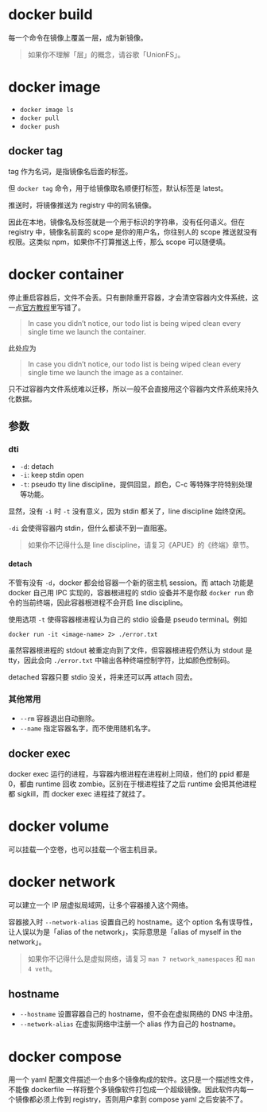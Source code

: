 # docker build

每一个命令在镜像上覆盖一层，成为新镜像。

> 如果你不理解「层」的概念，请谷歌「UnionFS」。

# docker image

- `docker image ls`
- `docker pull`
- `docker push`

## docker tag

tag 作为名词，是指镜像名后面的标签。

但 `docker tag` 命令，用于给镜像取名顺便打标签，默认标签是 latest。

推送时，将镜像推送为 registry 中的同名镜像。

因此在本地，镜像名及标签就是一个用于标识的字符串，没有任何语义。但在 registry 中，镜像名前面的 scope 是你的用户名，你往别人的 scope 推送就没有权限。这类似 npm，如果你不打算推送上传，那么 scope 可以随便填。

# docker container

停止重启容器后，文件不会丢。只有删除重开容器，才会清空容器内文件系统，这一点[官方教程](https://docs.docker.com/get-started/05_persisting_data/)里写错了。

> In case you didn’t notice, our todo list is being wiped clean every single time we launch the container.

此处应为

> In case you didn’t notice, our todo list is being wiped clean every single time we launch the image as a container.

只不过容器内文件系统难以迁移，所以一般不会直接用这个容器内文件系统来持久化数据。

## 参数

### dti

- `-d`: detach
- `-i`: keep stdin open
- `-t`: pseudo tty line discipline，提供回显，颜色，C-c 等特殊字符特别处理等功能。

显然，没有 `-i` 时 `-t` 没有意义，因为 stdin 都关了，line discipline 始终空闲。

`-di` 会使得容器内 stdin，但什么都读不到一直阻塞。

> 如果你不记得什么是 line discipline，请复习《APUE》的《终端》章节。

#### detach

不管有没有 `-d`，docker 都会给容器一个新的宿主机 session。而 attach 功能是 docker 自己用 IPC 实现的，容器根进程的 stdio 设备并不是你敲 `docker run` 命令的当前终端，因此容器根进程不会开启 line discipline。

使用选项 `-t` 使得容器根进程认为自己的 stdio 设备是 pseudo terminal。例如

```shell
docker run -it <image-name> 2> ./error.txt
```

虽然容器根进程的 stdout 被重定向到了文件，但容器根进程仍然认为 stdout 是 tty，因此会向 `./error.txt` 中输出各种终端控制字符，比如颜色控制码。

detached 容器只要 stdio 没关，将来还可以再 attach 回去。

### 其他常用

- `--rm` 容器退出自动删除。
- `--name` 指定容器名字，而不使用随机名字。

## docker exec

docker exec 运行的进程，与容器内根进程在进程树上同级，他们的 ppid 都是 0，都由 runtime 回收 zombie。区别在于根进程挂了之后 runtime 会把其他进程都 sigkill，而 docker exec 进程挂了就挂了。

# docker volume

可以挂载一个空卷，也可以挂载一个宿主机目录。

# docker network

可以建立一个 IP 层虚拟局域网，让多个容器接入这个网络。

容器接入时 `--network-alias` 设置自己的 hostname。这个 option 名有误导性，让人误以为是「alias of the network」，实际意思是「alias of myself in the network」。

> 如果你不记得什么是虚拟网络，请复习 `man 7 network_namespaces` 和 `man 4 veth`。

## hostname

- `--hostname` 设置容器自己的 hostname，但不会在虚拟网络的 DNS 中注册。
- `--network-alias` 在虚拟网络中注册一个 alias 作为自己的 hostname。

# docker compose

用一个 yaml 配置文件描述一个由多个镜像构成的软件。这只是一个描述性文件，不能像 dockerfile 一样将整个多镜像软件打包成一个超级镜像。因此软件内每一个镜像都必须上传到 registry，否则用户拿到 compose yaml 之后安装不了。

